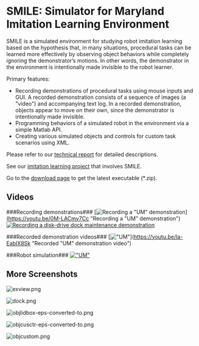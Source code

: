 # SMILE: Simulator for Maryland Imitation Learning Environment #

SMILE is a simulated environment for studying robot imitation learning based on the hypothesis that, in many situations, procedural tasks can be learned more effectively by observing object behaviors while completely ignoring the demonstrator’s motions. In other words, the demonstrator in the environment is intentionally made invisible to the robot learner. 

Primary features:

* Recording demonstrations of procedural tasks using mouse inputs and GUI. A recorded demonstration consists of a sequence of images (a "video") and accompanying text log. In a recorded demonstration, objects appear to move on their own, since the demonstrator is intentionally made invisible.
* Programming behaviors of a simulated robot in the environment via a simple Matlab API.
* Creating various simulated objects and controls for custom task scenarios using XML.

Please refer to our [technical report](https://hdl.handle.net/1903/18066) for detailed descriptions.

See our [imitation learning project](http://www.cs.umd.edu/~reggia/onrImitLearn/index.html) that involves SMILE.

Go to the [download page](https://bitbucket.org/dwh/smile/downloads) to get the latest executable (*.zip).

## Videos ##

###Recording demonstrations###
[![Recording a "UM" demonstration](https://img.youtube.com/vi/0M-LACmy7Cc/0.jpg)](https://youtu.be/0M-LACmy7Cc "Recording a "UM" demonstration")
[![Recording a disk-drive dock maintenance demonstration](https://img.youtube.com/vi/YNeTfFfvIoo/0.jpg)](https://youtu.be/YNeTfFfvIoo "Recording a disk-drive dock maintenance demonstration")

###Recorded demonstration videos###
[!["UM"](https://img.youtube.com/vi/Ia-EabIX8Sk/0.jpg)](https://youtu.be/Ia-EabIX8Sk "Recorded "UM" demonstration video")

###Robot simulation###
[!["UM"](https://img.youtube.com/vi/oRbdmR1QjPg/0.jpg)](https://youtu.be/oRbdmR1QjPg "Robot simulation")


## More Screenshots ##

![exview.png](https://bitbucket.org/repo/jxdd7X/images/3758731750-exview.png)

![dock.png](https://bitbucket.org/repo/jxdd7X/images/1459767673-dock.png)

![objlidbox-eps-converted-to.png](https://bitbucket.org/repo/jxdd7X/images/2362123164-objlidbox-eps-converted-to.png)

![objcusctr-eps-converted-to.png](https://bitbucket.org/repo/jxdd7X/images/2939431961-objcusctr-eps-converted-to.png)

![objcustom.png](https://bitbucket.org/repo/jxdd7X/images/2217614476-objcustom.png)